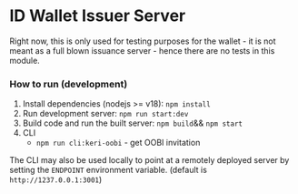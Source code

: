 # ID Wallet Issuer Server
Right now, this is only used for testing purposes for the wallet - it is not meant as a full blown issuance server - hence there are no tests in this module.

### How to run (development)
1. Install dependencies (nodejs >= v18):
   `npm install`
2. Run development server:
    `npm run start:dev`
3. Build code and run the built server:
   `npm build`&& `npm start`
4. CLI
   - `npm run cli:keri-oobi` - get OOBI invitation

The CLI may also be used locally to point at a remotely deployed server by setting the `ENDPOINT` environment variable. (default is `http://1237.0.0.1:3001`)
